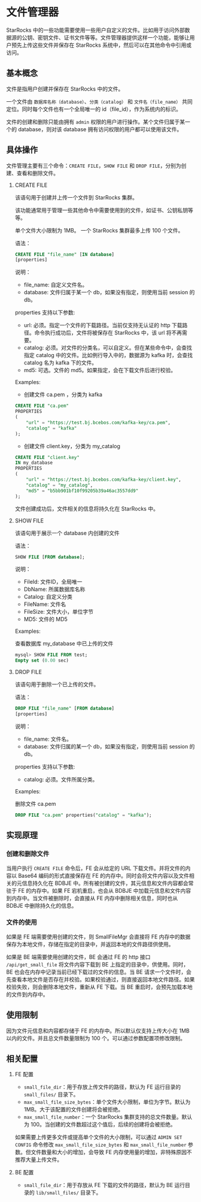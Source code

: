 # 文件管理器

StarRocks 中的一些功能需要使用一些用户自定义的文件。比如用于访问外部数据源的公钥、密钥文件、证书文件等等。文件管理器提供这样一个功能，能够让用户预先上传这些文件并保存在 StarRocks 系统中，然后可以在其他命令中引用或访问。

## 基本概念

文件是指用户创建并保存在 StarRocks 中的文件。

一个文件由 `数据库名称（database）`、`分类（catalog）` 和 `文件名（file_name）` 共同定位。同时每个文件也有一个全局唯一的 id（file_id），作为系统内的标识。

文件的创建和删除只能由拥有 `admin` 权限的用户进行操作。某个文件归属于某一个的 database，则对该 database 拥有访问权限的用户都可以使用该文件。

## 具体操作

文件管理主要有三个命令：`CREATE FILE`，`SHOW FILE` 和 `DROP FILE`，分别为创建、查看和删除文件。

1. CREATE FILE

    该语句用于创建并上传一个文件到 StarRocks 集群。

    该功能通常用于管理一些其他命令中需要使用到的文件，如证书、公钥私钥等等。

    单个文件大小限制为 1MB。
    一个 StarRocks 集群最多上传 100 个文件。

    语法：

    ~~~sql
    CREATE FILE "file_name" [IN database]
    [properties]
    ~~~

    说明：

    * file_name:  自定义文件名。
    * database: 文件归属于某一个 db，如果没有指定，则使用当前 session 的 db。

    properties 支持以下参数:

    * url: 必须。指定一个文件的下载路径。当前仅支持无认证的 http 下载路径。命令执行成功后，文件将被保存在 StarRocks 中，该 url 将不再需要。
    * catalog: 必须。对文件的分类名，可以自定义。但在某些命令中，会查找指定 catalog 中的文件。比如例行导入中的，数据源为 kafka 时，会查找 catalog 名为 kafka 下的文件。
    * md5: 可选。文件的 md5。如果指定，会在下载文件后进行校验。

    Examples:

    * 创建文件 ca.pem ，分类为 kafka

    ~~~sql
    CREATE FILE "ca.pem"
    PROPERTIES
    (
        "url" = "https://test.bj.bcebos.com/kafka-key/ca.pem",
        "catalog" = "kafka"
    );
    ~~~

    * 创建文件 client.key，分类为 my_catalog

    ~~~sql
    CREATE FILE "client.key"
    IN my_database
    PROPERTIES
    (
        "url" = "https://test.bj.bcebos.com/kafka-key/client.key",
        "catalog" = "my_catalog",
        "md5" = "b5bb901bf10f99205b39a46ac3557dd9"
    );
    ~~~

    文件创建成功后，文件相关的信息将持久化在 StarRocks 中。

2. SHOW FILE

    该语句用于展示一个 database 内创建的文件

    语法：

    ~~~sql
    SHOW FILE [FROM database];
    ~~~

    说明：

    * FileId:     文件ID，全局唯一
    * DbName:     所属数据库名称
    * Catalog:    自定义分类
    * FileName:   文件名
    * FileSize:   文件大小，单位字节
    * MD5:        文件的 MD5

    Examples:

    查看数据库 my_database 中已上传的文件

    ~~~sql
    mysql> SHOW FILE FROM test;
    Empty set (0.00 sec)
    ~~~

3. DROP FILE

    该语句用于删除一个已上传的文件。

    语法：

    ~~~sql
    DROP FILE "file_name" [FROM database]
    [properties]
    ~~~

    说明：

    * file_name:  文件名。
    * database: 文件归属的某一个 db，如果没有指定，则使用当前 session 的 db。

    properties 支持以下参数:

    * catalog: 必须。文件所属分类。

    Examples:

    删除文件 ca.pem

    ~~~sql
    DROP FILE "ca.pem" properties("catalog" = "kafka");
    ~~~

## 实现原理

### 创建和删除文件

当用户执行 `CREATE FILE` 命令后，FE 会从给定的 URL 下载文件。并将文件的内容以 Base64 编码的形式直接保存在 FE 的内存中。同时会将文件内容以及文件相关的元信息持久化在 BDBJE 中。所有被创建的文件，其元信息和文件内容都会常驻于 FE 的内存中。如果 FE 宕机重启，也会从 BDBJE 中加载元信息和文件内容到内存中。当文件被删除时，会直接从 FE 内存中删除相关信息，同时也从 BDBJE 中删除持久化的信息。

### 文件的使用

如果是 FE 端需要使用创建的文件，则 SmallFileMgr 会直接将 FE 内存中的数据保存为本地文件，存储在指定的目录中，并返回本地的文件路径供使用。

如果是 BE 端需要使用创建的文件，BE 会通过 FE 的 http 接口 `/api/get_small_file` 将文件内容下载到 BE 上指定的目录中，供使用。同时，BE 也会在内存中记录当前已经下载过的文件的信息。当 BE 请求一个文件时，会先查看本地文件是否存在并校验。如果校验通过，则直接返回本地文件路径。如果校验失败，则会删除本地文件，重新从 FE 下载。当 BE 重启时，会预先加载本地的文件到内存中。

## 使用限制

因为文件元信息和内容都存储于 FE 的内存中。所以默认仅支持上传大小在 1MB 以内的文件。并且总文件数量限制为 100 个。可以通过参数配置项修改限制。

## 相关配置

1. FE 配置

    * `small_file_dir`：用于存放上传文件的路径，默认为 FE 运行目录的 `small_files/` 目录下。
    * `max_small_file_size_bytes`：单个文件大小限制，单位为字节。默认为 1MB。大于该配置的文件创建将会被拒绝。
    * `max_small_file_number`：一个 StarRocks 集群支持的总文件数量。默认为 100。当创建的文件数超过这个值后，后续的创建将会被拒绝。

    如果需要上传更多文件或提高单个文件的大小限制，可以通过 `ADMIN SET CONFIG` 命令修改 `max_small_file_size_bytes` 和 `max_small_file_number` 参数。但文件数量和大小的增加，会导致 FE 内存使用量的增加，非特殊原因不推荐大量上传文件。

2. BE 配置

    * `small_file_dir`：用于存放从 FE 下载的文件的路径，默认为 BE 运行目录的 `lib/small_files/` 目录下。

